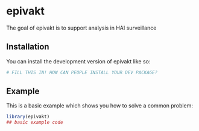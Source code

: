 
# epivakt

<!-- badges: start -->
<!-- badges: end -->

The goal of epivakt is to support analysis in HAI surveillance

## Installation

You can install the development version of epivakt like so:

``` r
# FILL THIS IN! HOW CAN PEOPLE INSTALL YOUR DEV PACKAGE?
```

## Example

This is a basic example which shows you how to solve a common problem:

``` r
library(epivakt)
## basic example code
```

